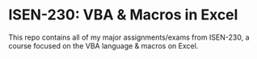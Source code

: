 # ISEN-230: VBA & Macros in Excel
This repo contains all of my major assignments/exams from ISEN-230, a course focused on the VBA language &amp; macros on Excel. 
